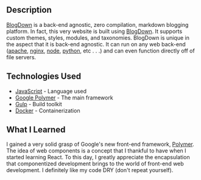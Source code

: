 ## Description

[BlogDown](https://github.com/thingdown/blogdown) is a back-end agnostic, zero compilation, markdown blogging platform. In fact, this very website is built using [BlogDown](https://github.com/thingdown/blogdown).
It supports custom themes, styles, modules, and taxonomies. BlogDown is unique in the aspect that it is back-end agnostic.
It can run on any web back-end \([apache](http://httpd.apache.org/), [nginx](https://www.nginx.com/),
[node](https://nodejs.org), [python](https://docs.python.org/2/library/simplehttpserver.html), etc . . .\)
and can even function directly off of file servers.

## Technologies Used

* [JavaScript](https://www.w3schools.com/js/) - Language used
* [Google Polymer](https://www.polymer-project.org/) - The main framework
* [Gulp](http://gulpjs.com/) - Build toolkit
* [Docker](https://www.docker.com/) - Containerization

## What I Learned

I gained a very solid grasp of Google's new front-end framework, [Polymer](https://www.polymer-project.org/).
The idea of web components is a concept that I thankful to have when I started learning React.  To this day, I greatly
appreciate the encapsulation that componentized development brings to the world of front-end web development.
I definitely like my code DRY \(don't repeat yourself\).

